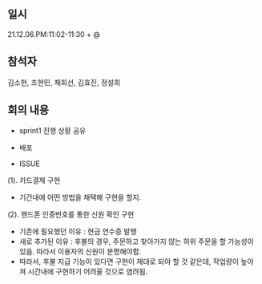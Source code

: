 ## 일시
21.12.06.PM:11:02-11:30 + @
## 참석자
김소현, 조현민, 채희선, 김효진, 정설희
## 회의 내용

- sprint1 진행 상황 공유
- 배포


- ISSUE

(1). 카드결제 구현

- 기간내에 어떤 방법을 채택해 구현을 할지.

(2). 핸드폰 인증번호를 통한 신원 확인 구현

- 기존에 필요했던 이유 : 현금 연수증 발행
- 새로 추가된 이유 : 후불의 경우, 주문하고 찾아가지 않는 허위 주문을 할 가능성이 있음. 따라서 이용자의 신원이 분명해야함.
- 따라서, 후불 지급 기능이 있다면 구현이 제대로 되야 할 것 같은데, 작업량이 높아져 시간내에 구현하기 어려울 것으로 염려됨.
